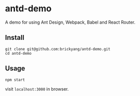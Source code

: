 # antd-demo
A demo for using Ant Design, Webpack, Babel and React Router.

## Install

```
git clone git@github.com:brickyang/antd-demo.git
cd antd-demo
```

## Usage

```
npm start
```

visit `localhost:3000` in browser.
